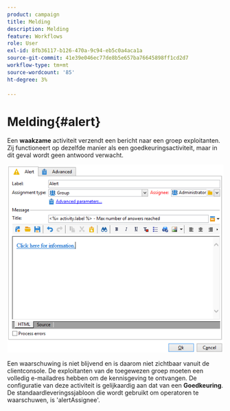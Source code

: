 ```yaml
---
product: campaign
title: Melding
description: Melding
feature: Workflows
role: User
exl-id: 8fb36117-b126-470a-9c94-eb5c0a4aca1a
source-git-commit: 41e39e046ec77de8b5e657ba76645898ff1cd2d7
workflow-type: tm+mt
source-wordcount: '85'
ht-degree: 3%

---
```


# Melding{#alert}



Een **waakzame** activiteit verzendt een bericht naar een groep exploitanten. Zij functioneert op dezelfde manier als een goedkeuringsactiviteit, maar in dit geval wordt geen antwoord verwacht.

![](assets/edit_alerte.png)

Een waarschuwing is niet blijvend en is daarom niet zichtbaar vanuit de clientconsole. De exploitanten van de toegewezen groep moeten een volledig e-mailadres hebben om de kennisgeving te ontvangen. De configuratie van deze activiteit is gelijkaardig aan dat van een **Goedkeuring**. De standaardleveringssjabloon die wordt gebruikt om operatoren te waarschuwen, is &#39;alertAssignee&#39;.
